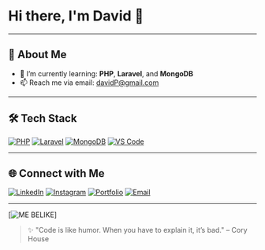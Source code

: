 # Hi there, I'm David 👋

---

## 🚀 About Me

- 🌱 I’m currently learning: **PHP**, **Laravel**, and **MongoDB**
- 📫 Reach me via email: [davidP@gmail.com]([mailto:s22210250@student.unklab.ac.id](https://mail.google.com/mail/u/0/#inbox?compose=GTvVlcRwPkZflRzpvNLSgNFQkxnbQWlnzQpdBckQxJRtZqzklRfglKSdVFRXXFRbFtrTxCzwClQbh))

---

## 🛠️ Tech Stack

[![PHP](https://img.shields.io/badge/PHP-777BB4?style=for-the-badge&logo=php&logoColor=white)](https://www.php.net/)
[![Laravel](https://img.shields.io/badge/Laravel-FF2D20?style=for-the-badge&logo=laravel&logoColor=white)](https://laravel.com/)
[![MongoDB](https://img.shields.io/badge/MongoDB-4DB33D?style=for-the-badge&logo=mongodb&logoColor=white)](https://www.mongodb.com/)
[![VS Code](https://img.shields.io/badge/VSCode-007ACC?style=for-the-badge&logo=visual-studio-code&logoColor=white)](https://code.visualstudio.com/)

---

## 🌐 Connect with Me

[![LinkedIn](https://img.shields.io/badge/LinkedIn-0A66C2?style=for-the-badge&logo=linkedin&logoColor=white)](https://linkedin.com/in/epit-dev)
[![Instagram](https://img.shields.io/badge/Instagram-E4405F?style=for-the-badge&logo=instagram&logoColor=white)](https://instagram.com/david_pintunaung)
[![Portfolio](https://img.shields.io/badge/My_Website-000?style=for-the-badge&logo=vercel&logoColor=white)](https://epitdev.my.id)
[![Email](https://img.shields.io/badge/Gmail-epit.dev@gmail.com-D14836?style=for-the-badge&logo=gmail&logoColor=white)](mailto:epit.dev@gmail.com)

---

[![ME BELIKE](https://media.giphy.com/media/v1.Y2lkPWVjZjA1ZTQ3dGRhdTNtYzNxZG14aW5lNGJmMTd3ZHhkaGo4NzhpZnFtOTJ2cnB4aSZlcD12MV9naWZzX3NlYXJjaCZjdD1n/HLB0nLA36GCCo6JuB5/giphy.gif)]

> ✨ "Code is like humor. When you have to explain it, it’s bad." – Cory House
